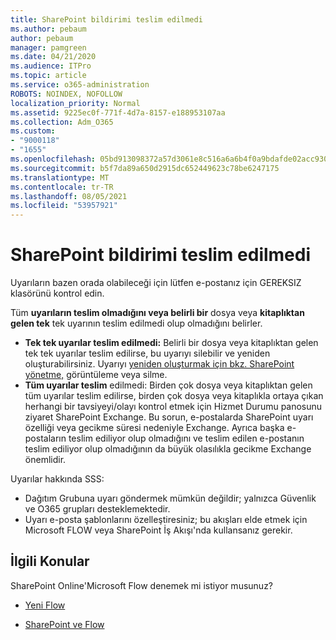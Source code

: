 ```yaml
---
title: SharePoint bildirimi teslim edilmedi
ms.author: pebaum
author: pebaum
manager: pamgreen
ms.date: 04/21/2020
ms.audience: ITPro
ms.topic: article
ms.service: o365-administration
ROBOTS: NOINDEX, NOFOLLOW
localization_priority: Normal
ms.assetid: 9225ec0f-771f-4d7a-8157-e188953107aa
ms.collection: Adm_O365
ms.custom:
- "9000118"
- "1655"
ms.openlocfilehash: 05bd913098372a57d3061e8c516a6a6b4f0a9bdafde02acc930062d6281d06dd
ms.sourcegitcommit: b5f7da89a650d2915dc652449623c78be6247175
ms.translationtype: MT
ms.contentlocale: tr-TR
ms.lasthandoff: 08/05/2021
ms.locfileid: "53957921"
---
```

# <a name="sharepoint-alert-notifications-not-delivered"></a>SharePoint bildirimi teslim edilmedi

Uyarıların bazen orada olabileceği için lütfen e-postanız için GEREKSIZ klasörünü kontrol edin.

Tüm **uyarıların teslim olmadığını veya belirli bir** dosya veya **kitaplıktan gelen tek** tek uyarının teslim edilmedi olup olmadığını belirler.

- **Tek tek uyarılar teslim edilmedi:** Belirli bir dosya veya kitaplıktan gelen tek tek uyarılar teslim edilirse, bu uyarıyı silebilir ve yeniden oluşturabilirsiniz. Uyarıyı [yeniden oluşturmak için bkz. SharePoint yönetme,](https://support.office.com/article/manage-view-or-delete-sharepoint-alerts-99dfb19c-9a90-4a8c-aba1-aa8c8afb0de2) görüntüleme veya silme.
- **Tüm uyarılar teslim** edilmedi: Birden çok dosya veya kitaplıktan gelen tüm [](https://admin.microsoft.com/AdminPortal/Home#/servicehealth) uyarılar teslim edilirse, birden çok dosya veya kitaplıkla ortaya çıkan herhangi bir tavsiyeyi/olayı kontrol etmek için Hizmet Durumu panosunu ziyaret SharePoint Exchange. Bu sorun, e-postalarda SharePoint uyarı özelliği veya gecikme süresi nedeniyle Exchange. Ayrıca başka e-postaların teslim ediliyor olup olmadığını ve teslim edilen e-postanın teslim ediliyor olup olmadığının da büyük olasılıkla gecikme Exchange önemlidir.

Uyarılar hakkında SSS:

- Dağıtım Grubuna uyarı göndermek mümkün değildir; yalnızca Güvenlik ve O365 grupları desteklemektedir.
- Uyarı e-posta şablonlarını özelleştiresiniz; bu akışları elde etmek için Microsoft FLOW veya SharePoint İş Akışı'nda kullansanız gerekir.

## <a name="related-topics"></a>İlgili Konular

SharePoint Online'Microsoft Flow denemek mi istiyor musunuz?

- [Yeni Flow](https://support.office.com/article/a9c3e03b-0654-46af-a254-20252e580d01)

- [SharePoint ve Flow](https://flow.microsoft.com//blog/sharepoint-and-flow/)
